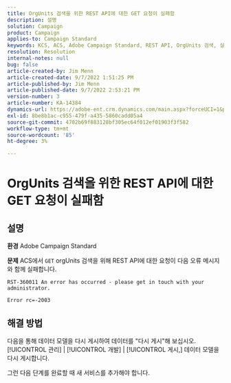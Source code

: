 ```yaml
---
title: OrgUnits 검색을 위한 REST API에 대한 GET 요청이 실패함
description: 설명
solution: Campaign
product: Campaign
applies-to: Campaign Standard
keywords: KCS, ACS, Adobe Campaign Standard, REST API, OrgUnits 검색, 실패, 다시 게시, 데이터 모델
resolution: Resolution
internal-notes: null
bug: false
article-created-by: Jim Menn
article-created-date: 9/7/2022 1:51:25 PM
article-published-by: Jim Menn
article-published-date: 9/7/2022 2:53:21 PM
version-number: 3
article-number: KA-14384
dynamics-url: https://adobe-ent.crm.dynamics.com/main.aspx?forceUCI=1&pagetype=entityrecord&etn=knowledgearticle&id=f6147927-b42e-ed11-9db1-0022480866ad
exl-id: 8be8b1ac-c955-479f-a435-5860cadd05a4
source-git-commit: 4702b69f883128bf305ec64f012ef01903f3f582
workflow-type: tm+mt
source-wordcount: '85'
ht-degree: 3%

---
```


# OrgUnits 검색을 위한 REST API에 대한 GET 요청이 실패함

## 설명


<b>환경</b>
Adobe Campaign Standard

<b>문제</b>
ACS에서 `GET` orgUnits 검색을 위해 REST API에 대한 요청이 다음 오류 메시지와 함께 실패합니다.


```
RST-360011 An error has occurred - please get in touch with your administrator.

Error rc=-2003
```



## 해결 방법


다음을 통해 데이터 모델을 다시 게시하여 데이터를 &quot;다시 게시&quot;해 보십시오. [!UICONTROL 관리] | [!UICONTROL 개발] | [!UICONTROL 게시,] 데이터 모델을 다시 게시합니다.

그런 다음 단계를 완료할 때 새 서비스를 추가해야 합니다.
